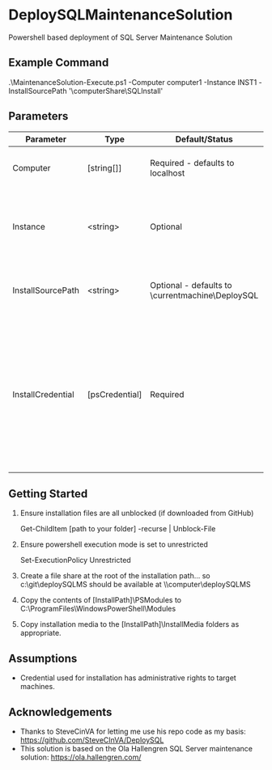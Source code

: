 # DeploySQLMaintenanceSolution

Powershell based deployment of SQL Server Maintenance Solution

## Example Command

.\MaintenanceSolution-Execute.ps1 -Computer computer1 -Instance INST1 -InstallSourcePath '\\computerShare\SQLInstall'

## Parameters

|Parameter|Type|Default/Status|Description|
|---|---|---|---|
|Computer|\[string\[\]\]|Required - defaults to localhost|The computer(s) that will have SQL Installed|
|Instance|\<string\>|Optional|If provided will install SQL in an instance, otherwise default instance is used.|
|InstallSourcePath|\<string\>|Optional - defaults to \\currentmachine\DeploySQL|Path where installation media and scripts are located.|
|InstallCredential|[psCredential]|Required|Credential used to install SQL Server and perform all configurations. Account should be a member of the group specified in -DBATeamGroup as well as a local administrator of the target server.|

## Getting Started

1. Ensure installation files are all unblocked (if downloaded from GitHub)

    Get-ChildItem [path to your folder] -recurse | Unblock-File

2. Ensure powershell execution mode is set to unrestricted

     Set-ExecutionPolicy Unrestricted

3. Create a file share at the root of the installation path... so c:\git\deploySQLMS should be available at \\\computer\deploySQLMS

4. Copy the contents of [InstallPath]\PSModules to C:\ProgramFiles\WindowsPowerShell\Modules

5. Copy installation media to the [InstallPath]\InstallMedia folders as appropriate.

## Assumptions

- Credential used for installation has administrative rights to target machines.

## Acknowledgements

- Thanks to SteveCinVA for letting me use his repo code as my basis: https://github.com/SteveCInVA/DeploySQL
- This solution is based on the Ola Hallengren SQL Server maintenance solution: https://ola.hallengren.com/
